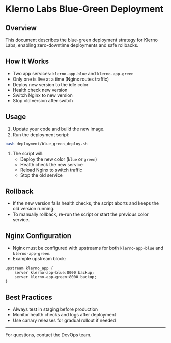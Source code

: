 # Klerno Labs Blue-Green Deployment

## Overview

This document describes the blue-green deployment strategy for Klerno Labs, enabling zero-downtime deployments and safe rollbacks.

## How It Works

- Two app services: `klerno-app-blue` and `klerno-app-green`
- Only one is live at a time (Nginx routes traffic)
- Deploy new version to the idle color
- Health check new version
- Switch Nginx to new version
- Stop old version after switch

## Usage

1. Update your code and build the new image.
2. Run the deployment script:

```sh
bash deployment/blue_green_deploy.sh
````

1. The script will:
    - Deploy the new color (`blue` or `green`)
    - Health check the new service
    - Reload Nginx to switch traffic
    - Stop the old service


## Rollback

- If the new version fails health checks, the script aborts and keeps the old version running.
- To manually rollback, re-run the script or start the previous color service.


## Nginx Configuration

- Nginx must be configured with upstreams for both `klerno-app-blue` and `klerno-app-green`.
- Example upstream block:

```nginx
upstream klerno_app {
    server klerno-app-blue:8000 backup;
    server klerno-app-green:8000 backup;
}
```

## Best Practices

- Always test in staging before production
- Monitor health checks and logs after deployment
- Use canary releases for gradual rollout if needed

---
For questions, contact the DevOps team.
